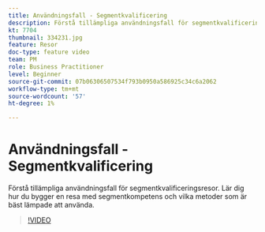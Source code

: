 ```yaml
---
title: Användningsfall - Segmentkvalificering
description: Förstå tillämpliga användningsfall för segmentkvalificeringsresor. Lär dig hur du bygger en resa med segmentkompetens och vilka metoder som är bäst lämpade att använda.
kt: 7704
thumbnail: 334231.jpg
feature: Resor
doc-type: feature video
team: PM
role: Business Practitioner
level: Beginner
source-git-commit: 07b06306507534f793b0950a586925c34c6a2062
workflow-type: tm+mt
source-wordcount: '57'
ht-degree: 1%

---
```



# Användningsfall - Segmentkvalificering

Förstå tillämpliga användningsfall för segmentkvalificeringsresor. Lär dig hur du bygger en resa med segmentkompetens och vilka metoder som är bäst lämpade att använda.

>[!VIDEO](https://video.tv.adobe.com/v/334231?quality=12)
